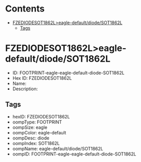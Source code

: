 



Contents
========

* [FZEDIODESOT1862L>eagle-default/diode/SOT1862L](#fzediodesot1862leagle-defaultdiodesot1862l)
	* [Tags](#tags)

# FZEDIODESOT1862L>eagle-default/diode/SOT1862L

- ID: FOOTPRINT-eagle-eagle-default-diode-SOT1862L
- Hex ID: FZEDIODESOT1862L
- Name: 
- Description: 

## Tags

- hexID: FZEDIODESOT1862L
- oompType: FOOTPRINT
- oompSize: eagle
- oompColor: eagle-default
- oompDesc: diode
- oompIndex: SOT1862L
- oompName: eagle-default/diode/SOT1862L
- oompID: FOOTPRINT-eagle-eagle-default-diode-SOT1862L
